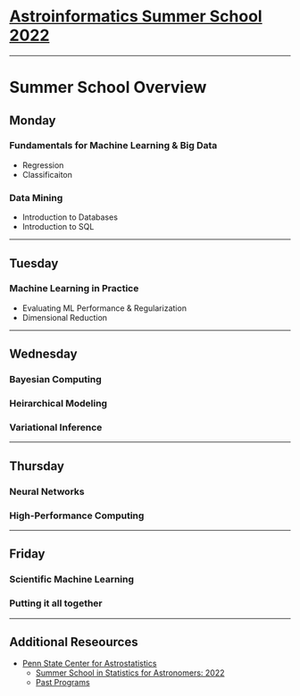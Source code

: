 # [Astroinformatics Summer School 2022](https://sites.psu.edu/astrostatistics/astroinfo-su22/)

-----
# Summer School Overview
## Monday
### Fundamentals for Machine Learning & Big Data
- Regression
- Classificaiton

### Data Mining
- Introduction to Databases
- Introduction to SQL

-----

## Tuesday
### Machine Learning in Practice
- Evaluating ML Performance & Regularization
- Dimensional Reduction

-----

## Wednesday
### Bayesian Computing
### Heirarchical Modeling
### Variational Inference

-----

## Thursday
### Neural Networks
### High-Performance Computing

-----

## Friday
### Scientific Machine Learning
### Putting it all together

-----

## Additional Reseources
- [Penn State Center for Astrostatistics](https://sites.psu.edu/astrostatistics/)
  - [Summer School in Statistics for Astronomers: 2022](https://sites.psu.edu/astrostatistics/su22/#astrostat)
  - [Past Programs](https://sites.psu.edu/astrostatistics/past-programs/) 

